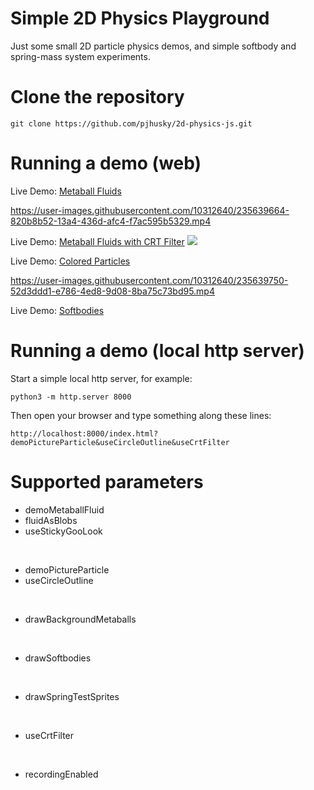 # Simple 2D Physics Playground

Just some small 2D particle physics demos, and simple softbody and spring-mass system experiments.

# Clone the repository

```git clone https://github.com/pjhusky/2d-physics-js.git```

# Running a demo (web)

Live Demo: [Metaball Fluids](https://htmlpreview.github.io/?https://github.com/pjhusky/2d-physics-js/main/index.html&demoMetaballFluid&fluidAsBlobs&useStickyGooLook&drawBackgroundMetaballs)
<!-- ![](/Metaball.jpg) -->
<!--
<a href="https://user-images.githubusercontent.com/10312640/235639664-820b8b52-13a4-436d-afc4-f7ac595b5329.mp4" title="Metaball Particles">
  <p align="center">
    <img width="75%" src="Metaball.jpg"/>
  </p>
</a>
-->
https://user-images.githubusercontent.com/10312640/235639664-820b8b52-13a4-436d-afc4-f7ac595b5329.mp4


Live Demo: [Metaball Fluids with CRT Filter](https://htmlpreview.github.io/?https://github.com/pjhusky/2d-physics-js/main/index.html&demoMetaballFluid&fluidAsBlobs&useStickyGooLook&useCrtFilter)
![](/MetaballCrtFilter.jpg)

Live Demo: [Colored Particles](https://htmlpreview.github.io/?https://github.com/pjhusky/2d-physics-js/main/index.html&demoPictureParticle&useCircleOutline)
<!-- ![](/PictureParticles.jpg) -->
https://user-images.githubusercontent.com/10312640/235639750-52d3ddd1-e786-4ed8-9d08-8ba75c73bd95.mp4


Live Demo: [Softbodies](https://htmlpreview.github.io/?https://github.com/pjhusky/2d-physics-js/main/index.html&drawSoftbodies)


# Running a demo (local http server)

Start a simple local http server, for example:

```python3 -m http.server 8000```

Then open your browser and type something along these lines:

```http://localhost:8000/index.html?demoPictureParticle&useCircleOutline&useCrtFilter```
<!-- [Colored Particles with CRT Filter](http://localhost:8000/index.html?demoPictureParticle&useCircleOutline&useCrtFilter) -->


# Supported parameters

- demoMetaballFluid
- fluidAsBlobs
- useStickyGooLook
<br>

- demoPictureParticle
- useCircleOutline
<br>

- drawBackgroundMetaballs
<br>

- drawSoftbodies
<br>

- drawSpringTestSprites
<br>

- useCrtFilter
<br>

- recordingEnabled
<br>